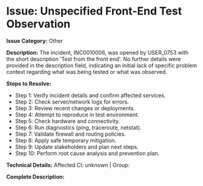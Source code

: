 # Issue: Unspecified Front-End Test Observation

**Issue Category:** Other

**Description:**
The incident, INC0010006, was opened by USER_0753 with the short description 'Test from the front end'. No further details were provided in the description field, indicating an initial lack of specific problem context regarding what was being tested or what was observed.

**Steps to Resolve:**
- Step 1: Verify incident details and confirm affected services.
- Step 2: Check server/network logs for errors.
- Step 3: Review recent changes or deployments.
- Step 4: Attempt to reproduce in test environment.
- Step 5: Check hardware and connectivity.
- Step 6: Run diagnostics (ping, traceroute, netstat).
- Step 7: Validate firewall and routing policies.
- Step 8: Apply safe temporary mitigation.
- Step 9: Update stakeholders and plan next steps.
- Step 10: Perform root cause analysis and prevention plan.

**Technical Details:**
Affected CI: unknown | Group: 

**Complete Description:**

